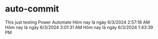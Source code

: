 # auto-commit
This just testing Power Automate
Hôm nay là ngày 6/3/2024 2:57:18 AM 
Hôm nay là ngày 6/3/2024 3:01:31 AM 
Hôm nay là ngày 6/3/2024 1:43:39 PM 
